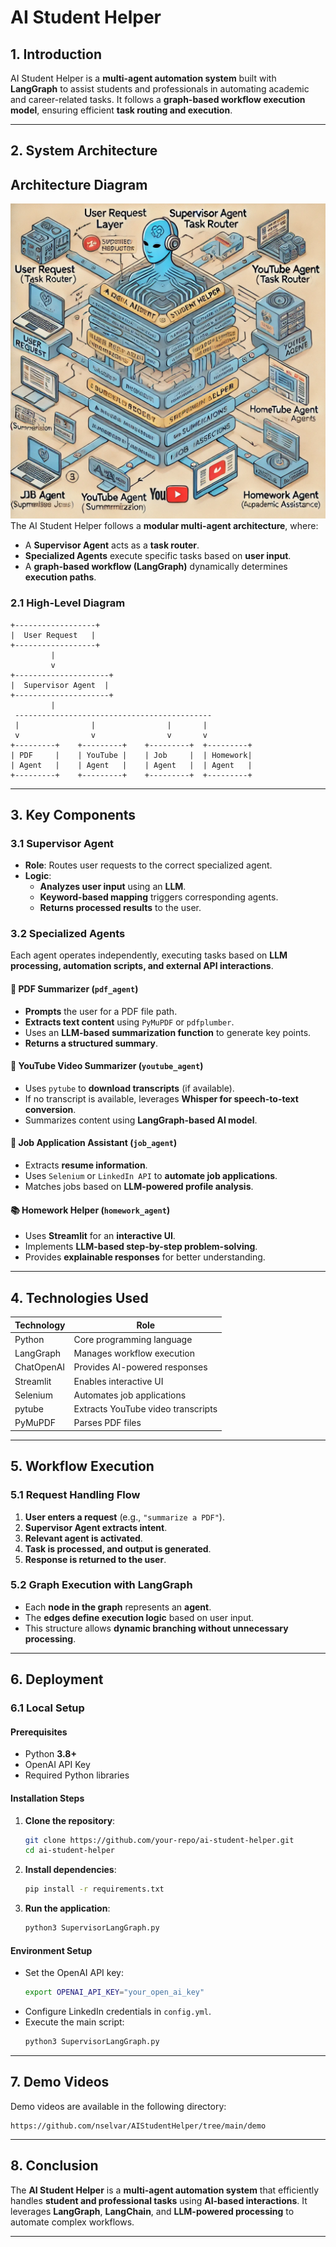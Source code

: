 # AI Student Helper

## 1. Introduction
AI Student Helper is a **multi-agent automation system** built with **LangGraph**  to assist students and professionals in automating academic and career-related tasks. It follows a **graph-based workflow execution model**, ensuring efficient **task routing and execution**.

---

## 2. System Architecture
## Architecture Diagram
![Architecture Diagram](image.png)
The AI Student Helper follows a **modular multi-agent architecture**, where:
- A **Supervisor Agent** acts as a **task router**.
- **Specialized Agents** execute specific tasks based on **user input**.
- A **graph-based workflow (LangGraph)** dynamically determines **execution paths**.

### **2.1 High-Level Diagram**
```
+------------------+    
|  User Request   |    
+------------------+    
         |      
         v      
+---------------------+    
|  Supervisor Agent  |    
+---------------------+    
         |      
 --------------------------------------------
 |                |                |       |
 v                v                v       v
+---------+    +---------+    +---------+  +---------+
| PDF     |    | YouTube |    | Job     |  | Homework|
| Agent   |    | Agent   |    | Agent   |  | Agent   |
+---------+    +---------+    +---------+  +---------+
```

---

## **3. Key Components**

### **3.1 Supervisor Agent**
- **Role**: Routes user requests to the correct specialized agent.
- **Logic**:
  - **Analyzes user input** using an **LLM**.
  - **Keyword-based mapping** triggers corresponding agents.
  - **Returns processed results** to the user.

### **3.2 Specialized Agents**

Each agent operates independently, executing tasks based on **LLM processing, automation scripts, and external API interactions**.

#### **📄 PDF Summarizer (`pdf_agent`)**
- **Prompts** the user for a PDF file path.
- **Extracts text content** using `PyMuPDF` or `pdfplumber`.
- Uses an **LLM-based summarization function** to generate key points.
- **Returns a structured summary**.

#### **🎥 YouTube Video Summarizer (`youtube_agent`)**
- Uses `pytube` to **download transcripts** (if available).
- If no transcript is available, leverages **Whisper for speech-to-text conversion**.
- Summarizes content using **LangGraph-based AI model**.

#### **💼 Job Application Assistant (`job_agent`)**
- Extracts **resume information**.
- Uses `Selenium` or `LinkedIn API` to **automate job applications**.
- Matches jobs based on **LLM-powered profile analysis**.

#### **📚 Homework Helper (`homework_agent`)**
- Uses **Streamlit** for an **interactive UI**.
- Implements **LLM-based step-by-step problem-solving**.
- Provides **explainable responses** for better understanding.

---

## **4. Technologies Used**

| **Technology** | **Role** |
|--------------|----------|
| Python | Core programming language |
| LangGraph | Manages workflow execution |
| ChatOpenAI | Provides AI-powered responses |
| Streamlit | Enables interactive UI |
| Selenium | Automates job applications |
| pytube | Extracts YouTube video transcripts |
| PyMuPDF | Parses PDF files |

---

## **5. Workflow Execution**

### **5.1 Request Handling Flow**
1. **User enters a request** (e.g., `"summarize a PDF"`).
2. **Supervisor Agent extracts intent**.
3. **Relevant agent is activated**.
4. **Task is processed, and output is generated**.
5. **Response is returned to the user**.

### **5.2 Graph Execution with LangGraph**
- Each **node in the graph** represents an **agent**.
- The **edges define execution logic** based on user input.
- This structure allows **dynamic branching without unnecessary processing**.

---

## **6. Deployment**

### **6.1 Local Setup**

#### **Prerequisites**
- Python **3.8+**
- OpenAI API Key
- Required Python libraries

#### **Installation Steps**
1. **Clone the repository**:
   ```sh
   git clone https://github.com/your-repo/ai-student-helper.git
   cd ai-student-helper
   ```

2. **Install dependencies**:
   ```sh
   pip install -r requirements.txt
   ```

3. **Run the application**:
   ```sh
   python3 SupervisorLangGraph.py
   ```

#### **Environment Setup**
- Set the OpenAI API key:
  ```sh
  export OPENAI_API_KEY="your_open_ai_key"
  ```
- Configure LinkedIn credentials in `config.yml`.
- Execute the main script:
  ```sh
  python3 SupervisorLangGraph.py
  ```

---

## **7. Demo Videos**
Demo videos are available in the following directory:
```
https://github.com/nselvar/AIStudentHelper/tree/main/demo
```

---

## **8. Conclusion**
The **AI Student Helper** is a **multi-agent automation system** that efficiently handles **student and professional tasks** using **AI-based interactions**. It leverages **LangGraph**, **LangChain**, and **LLM-powered processing** to automate complex workflows.

---
